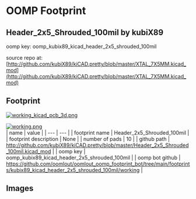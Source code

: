 # OOMP Footprint  
## Header_2x5_Shrouded_100mil  by kubiX89  
  
oomp key: oomp_kubix89_kicad_header_2x5_shrouded_100mil  
  
source repo at: [http://github.com/kubiX89/kiCAD.pretty/blob/master/XTAL_7X5MM.kicad_mod](http://github.com/kubiX89/kiCAD.pretty/blob/master/XTAL_7X5MM.kicad_mod)  
## Footprint  
  
[![working_kicad_pcb_3d.png](working_kicad_pcb_3d_600.png)](working_kicad_pcb_3d.png)  
  
[![working.png](working_600.png)](working.png)  
| name | value | 
| --- | --- | 
| footprint name | Header_2x5_Shrouded_100mil | 
| footprint description | None | 
| number of pads | 10 | 
| github path | http://github.com/kubiX89/kiCAD.pretty/blob/master/Header_2x5_Shrouded_100mil.kicad_mod | 
| oomp key | oomp_kubix89_kicad_header_2x5_shrouded_100mil | 
| oomp bot github | https://github.com/oomlout/oomlout_oomp_footprint_bot/tree/main/footprints/kubix89_kicad_header_2x5_shrouded_100mil/working | 
## Images  
